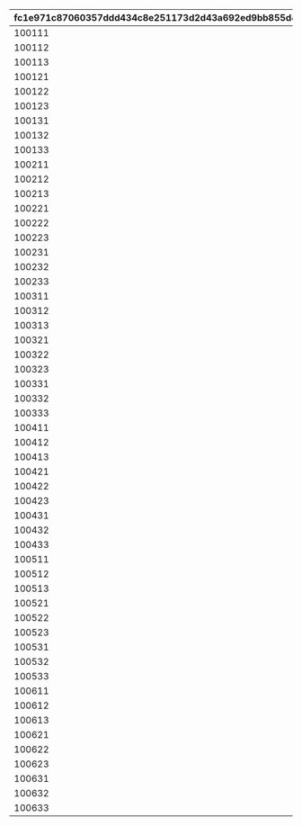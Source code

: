 |fc1e971c87060357ddd434c8e251173d2d43a692ed9bb855d4de2cbc2d6ac71b|b5adc270992ab9823f67c08a202faf836073c89bddcd05671ce1f748cae9f03a|65debae19dd2efe3bb548454881b482ebef6cbf9ac5ae346df3fd6c01421cb1f|794a931e657401f437cf68fe42db106ae71f96f3fe690cd740dae720089fb6cd|9d9124fe15dfa6f85dceb1a20ec5bc408253793944d42bb046938cc93b9785c9|418d2f5c7292f04dfc2b9a2e2fbd96d1fc7d4d5e64e9586a200c12aab5182e9a|bf897a77fc2d99e1b22698ce14f88614d79398c30eaafc2620c748c4e10231f9|c55c1f357d94962708785d91395a780679535dca7effc8a9a0e12cae2dbe6647|35fae51dd26d0d606fb3adbf67fc6127b2f8a5282cbb8145d1281b45f729c3c7|
| --- | --- | --- | --- | --- | --- | --- | --- | --- |
|100111|5000|50|0|0|0|0|20000|30000|
|100112|5000|50|0|0|0|0|20000|30000|
|100113|5000|50|0|0|0|0|20000|30000|
|100121|12500|125|0|0|0|0|30000|45000|
|100122|12500|125|0|0|0|0|30000|45000|
|100123|12500|125|0|0|0|0|30000|45000|
|100131|20000|200|0|0|0|0|40000|60000|
|100132|20000|200|0|0|0|0|40000|60000|
|100133|20000|200|0|0|0|0|40000|60000|
|100211|5000|50|0|0|0|0|20000|30000|
|100212|5000|50|0|0|0|0|20000|30000|
|100213|5000|50|0|0|0|0|20000|30000|
|100221|12500|125|0|0|0|0|30000|45000|
|100222|12500|125|0|0|0|0|30000|45000|
|100223|12500|125|0|0|0|0|30000|45000|
|100231|20000|200|0|0|0|0|40000|60000|
|100232|20000|200|0|0|0|0|40000|60000|
|100233|20000|200|0|0|0|0|40000|60000|
|100311|5000|50|0|0|0|0|20000|30000|
|100312|5000|50|0|0|0|0|20000|30000|
|100313|5000|50|0|0|0|0|20000|30000|
|100321|12500|125|0|0|0|0|30000|45000|
|100322|12500|125|0|0|0|0|30000|45000|
|100323|12500|125|0|0|0|0|30000|45000|
|100331|20000|200|0|0|0|0|40000|60000|
|100332|20000|200|0|0|0|0|40000|60000|
|100333|20000|200|0|0|0|0|40000|60000|
|100411|5000|50|0|0|0|0|20000|30000|
|100412|5000|50|0|0|0|0|20000|30000|
|100413|5000|50|0|0|0|0|20000|30000|
|100421|12500|125|0|0|0|0|30000|45000|
|100422|12500|125|0|0|0|0|30000|45000|
|100423|12500|125|0|0|0|0|30000|45000|
|100431|20000|200|0|0|0|0|40000|60000|
|100432|20000|200|0|0|0|0|40000|60000|
|100433|20000|200|0|0|0|0|40000|60000|
|100511|5000|50|0|0|0|0|20000|30000|
|100512|5000|50|0|0|0|0|20000|30000|
|100513|5000|50|0|0|0|0|20000|30000|
|100521|12500|125|0|0|0|0|30000|45000|
|100522|12500|125|0|0|0|0|30000|45000|
|100523|12500|125|0|0|0|0|30000|45000|
|100531|20000|200|0|0|0|0|40000|60000|
|100532|20000|200|0|0|0|0|40000|60000|
|100533|20000|200|0|0|0|0|40000|60000|
|100611|5000|50|0|0|0|0|20000|30000|
|100612|5000|50|0|0|0|0|20000|30000|
|100613|5000|50|0|0|0|0|20000|30000|
|100621|12500|125|0|0|0|0|30000|45000|
|100622|12500|125|0|0|0|0|30000|45000|
|100623|12500|125|0|0|0|0|30000|45000|
|100631|20000|200|0|0|0|0|40000|60000|
|100632|20000|200|0|0|0|0|40000|60000|
|100633|20000|200|0|0|0|0|40000|60000|